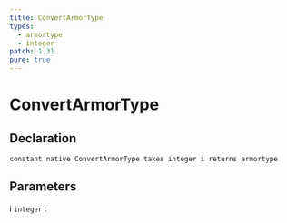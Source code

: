 ```yaml
---
title: ConvertArmorType
types:
  - armortype
  - integer
patch: 1.31
pure: true
---
```


# ConvertArmorType

## Declaration

```jass
constant native ConvertArmorType takes integer i returns armortype
```

## Parameters
i `integer`
: 

